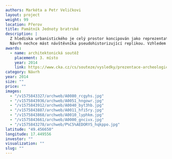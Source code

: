 ```yaml
---
authors: Markéta a Petr Veličkovi
layout: project
weight: 99
location: Přerov
title: Památník Jednoty bratrské
description: |
  Z hlediska urbanistického je celý prostor koncipován jako reprezentativní soudobá klidová zóna pro občany a návštěvníky města, který vnímáme jako nedílnou součást nábřežního prostoru řeky Bečvy. Vzhledem k sousedství nového Tyršova mostu se snažíme dostát kvalitativním hodnotám prostoru jak v jedno – duchosti, tak v jednoduché, čitelné interpretaci archeologických nálezů. Časovou hierarchii nálezů (z dob Jednoty bratrské a pozdější porekatolizační úpravy až po využití současné stavební stopy parkoviště) jednoduše prezentujeme použitím odlišných materiálů. Zpevněné plochy umožňují volný pohyb lidí, ale  současně jsou koncepčně vyváženy živou vegetací - travnatými plochami, půdopokryvy a dalšími rostlinami. Záměrně zde nepoužíváme keřové patro -  z důvodu bezpečnosti, přehlednosti a zároveň z důvodu optického propojení s okolím.
  Návrh nechce mást návštěvníka pseudohistorizující replikou. Vzhledem ke skutečnosti, že celé místo je nesporně protkáno a spjato s vývojem Jednoty bratrské, snažíme se tuto nejvýznamnější etapu jednoduchou formou  přiblížit. Nechceme rušit horizontálu a podstatu dochovaných základů, a proto je objem sboru v jeho půdorysu vyvýšen nad současný terén do vodorovné travnaté plošiny, která pluje na mlatové ploše. Na této plošině jsou v místech oken kamenná pole s xerofytní vegetací, která návštěvníkovi umožní představu o mocnosti základů této stavby. Historický terén je tedy zachován pro případné nové technologie archeologického poznání v budoucnu. Jelikož popis zvonice dle historických pramenů nebyl archeologickým průzkumem doložen, ztvárňujeme ji jen symbolicky pomocí mírného zářezu do okolních travnatých ploch.  Zároveň na ose oltáře vymezujeme místo, kde navrhujeme umístit (ve variantách s ohledem na dlouhodobý horizont a s ohledem na finanční limity nastavené investorem) výtvarnou připomínku renesanční zvonice. Porekatolizační změny a dostavby bočního oltáře a zákristie navrhujeme zachovat pouze jako půdorysnou stopu patrnou díky užití odlišného materiálu. Nad základy školy je navržen v mlatové ploše v přesném průmětu necelý půdorys budovy,  dispozice je vyznačena pomocí záhonů s cihelnou drtí a opět s xerofytní vegetací (ta byla zvolena s ohledem na jednoduchost údržby). V celém území se v podstatě našla jediná stavba schopná plnit svou funkci i dnes – krásná štětovaná kamenná cesta. Tu chceme přiblížit více reálně, proto jsme v jednom úseku vytvořili objekt s pochozím sklem, pod kterým je  nasvícena dochovaná materie. Dlážděnou plochu u trafostanice jsme propojili s novým dlážděním, které vzniklo  díky stavbě parkoviště. Kromě doplnění lipového stromořadí na alej jsou všechny nově vysazované druhy stromů - nositelé vertikály - rostliny citované v bibli nesoucí křesťanskou symboliku. Stromy, zvonice i štětová cesta mají být nasvětleny. Budovu trafostanice si dovedeme představit s funkcí občerstvení a venkovního posezení.
awards:
  - name: architektonická soutěž
    placement: 3. místo
    year: 2014
    link: https://www.cka.cz/cs/souteze/vysledky/prezentace-archeologickych-nalezu-v-prerove
category: Návrh
year: 2014
size: ""
price: ""
images:
  - "/v1575843327/archweb/A0080_rcgyhs.jpg"
  - "/v1575843936/archweb/A0051_hngowr.jpg"
  - "/v1575843912/archweb/A0040_byt3hb.jpg"
  - "/v1575843887/archweb/A0011_hfi5ry.jpg"
  - "/v1575843868/archweb/A0010_lyphkm.jpg"
  - "/v1575843661/archweb/A0000_gncivx.jpg"
  - "/v1575843278/archweb/P%C5%AEDORYS_hqkppo.jpg"
latitude: "49.456650"
longitude: 17.449556
investor: ""
visualization: ""
slug: ""
---
```

